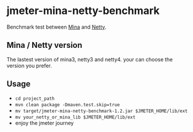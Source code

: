 jmeter-mina-netty-benchmark
===
Benchmark test between [Mina](https://github.com/nadarei/mina) and [Netty](https://github.com/netty/netty).

Mina / Netty version
---
The lastest version of mina3, netty3 and netty4. your can choose the version you prefer.

Usage
---
- `cd project_path`
- `mvn clean package -Dmaven.test.skip=true`
- `mv target/jmeter-mina-netty-benchmark-1.2.jar $JMETER_HOME/lib/ext`
- `mv your_netty_or_mina_lib $JMETER_HOME/lib/ext`
- enjoy the jmeter journey 
